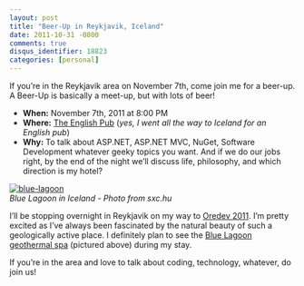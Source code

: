 ```yaml
---
layout: post
title: "Beer-Up in Reykjavik, Iceland"
date: 2011-10-31 -0800
comments: true
disqus_identifier: 18823
categories: [personal]
---
```

If you’re in the Reykjavik area on November 7th, come join me for a
beer-up. A Beer-Up is basically a meet-up, but with lots of beer!

-   **When:** November 7th, 2011 at 8:00 PM
-   **Where:** [The English
    Pub](http://enskibarinn.is/index.php?option=com_frontpage&Itemid=1)
    (*yes, I went all the way to Iceland for an English pub*)
-   **Why:** To talk about ASP.NET, ASP.NET MVC, NuGet, Software
    Development whatever geeky topics you want. And if we do our jobs
    right, by the end of the night we’ll discuss life, philosophy, and
    which direction is my hotel?

[![blue-lagoon](http://haacked.com/images/haacked_com/Windows-Live-Writer/Meet-for-Beer-in-Reykyavic_D0FD/blue-lagoon_3.jpg "blue-lagoon")](http://www.sxc.hu/photo/862117 "Blue Lagoon on sxc.hu")
\
*Blue Lagoon in Iceland - Photo from sxc.hu*

I’ll be stopping overnight in Reykjavik on my way to [Oredev
2011](http://oredev.org/2011 "Oredev 2011 Conference"). I’m pretty
excited as I’ve always been fascinated by the natural beauty of such a
geologically active place. I definitely plan to see the [Blue Lagoon
geothermal spa](http://www.bluelagoon.com/ "Blue Lagoon") (pictured
above) during my stay.

If you’re in the area and love to talk about coding, technology,
whatever, do join us!

